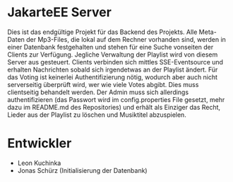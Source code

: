 # JakarteEE Server

Dies ist das endgültige Projekt für das Backend des Projekts. Alle Meta-Daten der Mp3-Files, die lokal auf dem Rechner vorhanden sind, werden in einer Datenbank festgehalten und stehen für eine Suche vonseiten der Clients zur Verfügung. Jegliche Verwaltung der Playlist wird von diesem Server aus gesteuert. Clients verbinden sich mittles SSE-Eventsource und erhalten Nachrichten sobald sich irgendetwas an der Playlist ändert. Für das Voting ist keinerlei Authentifizierung nötig, wodurch aber auch nicht serverseitig überprüft wird, wer wie viele Votes abgibt. Dies muss clientseitig behandelt werden. Der Admin muss sich allerdings authentifizieren (das Passwort wird im config.properties File gesetzt, mehr dazu im README.md des Repositories) und erhält als Einziger das Recht, Lieder aus der Playlist zu löschen und Musiktitel abzuspielen.

# Entwickler
- Leon Kuchinka
- Jonas Schürz (Initialisierung der Datenbank)
